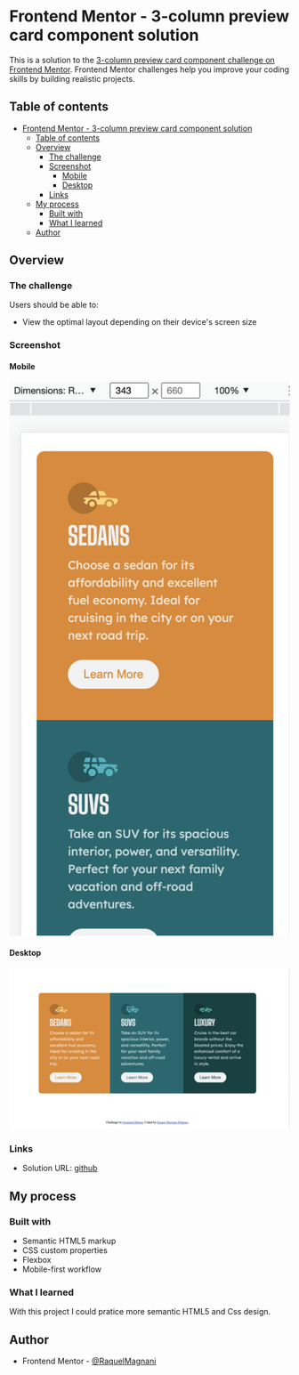 # Frontend Mentor - 3-column preview card component solution

This is a solution to the [3-column preview card component challenge on Frontend Mentor](https://www.frontendmentor.io/challenges/3column-preview-card-component-pH92eAR2-). Frontend Mentor challenges help you improve your coding skills by building realistic projects.

## Table of contents

- [Frontend Mentor - 3-column preview card component solution](#frontend-mentor---3-column-preview-card-component-solution)
  - [Table of contents](#table-of-contents)
  - [Overview](#overview)
    - [The challenge](#the-challenge)
    - [Screenshot](#screenshot)
      - [Mobile](#mobile)
      - [Desktop](#desktop)
    - [Links](#links)
  - [My process](#my-process)
    - [Built with](#built-with)
    - [What I learned](#what-i-learned)
  - [Author](#author)

## Overview

### The challenge

Users should be able to:

- View the optimal layout depending on their device's screen size

### Screenshot

#### Mobile

![Mobile](/3-column-preview-card-component-main//images/Screen%20Shot-mobile1.png)

#### Desktop

![Desktop](/3-column-preview-card-component-main/images/Screen%20Shot%20%20desktop.png)

### Links

- Solution URL: [github](https://github.com/RaquelMagnani/fm-3-column-preview-card-component)

## My process

### Built with

- Semantic HTML5 markup
- CSS custom properties
- Flexbox
- Mobile-first workflow

### What I learned

With this project I could pratice more semantic HTML5 and Css design.

## Author

- Frontend Mentor - [@RaquelMagnani](https://www.frontendmentor.io/profile/RaquelMagnani)
